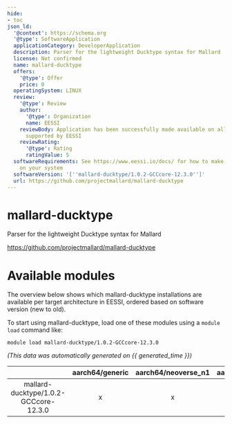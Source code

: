 ```yaml
---
hide:
- toc
json_ld:
  '@context': https://schema.org
  '@type': SoftwareApplication
  applicationCategory: DeveloperApplication
  description: Parser for the lightweight Ducktype syntax for Mallard
  license: Not confirmed
  name: mallard-ducktype
  offers:
    '@type': Offer
    price: 0
  operatingSystem: LINUX
  review:
    '@type': Review
    author:
      '@type': Organization
      name: EESSI
    reviewBody: Application has been successfully made available on all architectures
      supported by EESSI
    reviewRating:
      '@type': Rating
      ratingValue: 5
  softwareRequirements: See https://www.eessi.io/docs/ for how to make EESSI available
    on your system
  softwareVersion: '[''mallard-ducktype/1.0.2-GCCcore-12.3.0'']'
  url: https://github.com/projectmallard/mallard-ducktype
---
```


mallard-ducktype
================


Parser for the lightweight Ducktype syntax for Mallard

https://github.com/projectmallard/mallard-ducktype
# Available modules


The overview below shows which mallard-ducktype installations are available per target architecture in EESSI, ordered based on software version (new to old).

To start using mallard-ducktype, load one of these modules using a `module load` command like:

```shell
module load mallard-ducktype/1.0.2-GCCcore-12.3.0
```

*(This data was automatically generated on {{ generated_time }})*  

| |aarch64/generic|aarch64/neoverse_n1|aarch64/neoverse_v1|x86_64/generic|x86_64/amd/zen2|x86_64/amd/zen3|x86_64/amd/zen4|x86_64/intel/haswell|x86_64/intel/skylake_avx512|
| :---: | :---: | :---: | :---: | :---: | :---: | :---: | :---: | :---: | :---: |
|mallard-ducktype/1.0.2-GCCcore-12.3.0|x|x|x|x|x|x|x|x|x|
